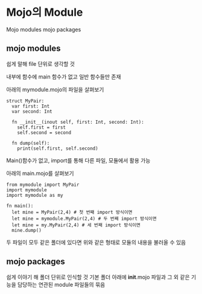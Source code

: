 # Mojo의 Module

Mojo modules
mojo packages

## mojo modules
쉽게 말해 file 단위로 생각할 것

내부에 함수에 main 함수가 없고 일반 함수들만 존재

아래의 mymodule.mojo의 파일을 살펴보기
```mojo
struct MyPair:
  var first: Int
  var second: Int

  fn __init__(inout self, first: Int, second: Int):
    self.first = first
    self.second = second

  fn dump(self):
    print(self.first, self.second)
```
Main()함수가 없고, import를 통해 다른 파일, 모듈에서 활용 가능

아래의 main.mojo를 살펴보기
```mojo
from mymodule import MyPair
import mymodule
import mymodule as my

fn main():
  let mine = MyPair(2,4) # 첫 번째 import 방식이면 
  let mine = mymodule.MyPair(2,4) # 두 번째 import 방식이면
  let mine = my.MyPair(2,4) # 세 번째 import 방식이면
  mine.dump()
```
두 파일이 모두 같은 폴더에 있다면 위와 같은 형태로 모듈의 내용을 불러올 수 있음

## mojo packages
쉽게 이야기 해 폴더 단위로 인식할 것
기본 폴더 아래에 __init__.mojo 파일과 그 외 같은 기능을 담당하는 연관된 module 파일들의 묶음


